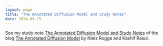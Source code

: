 ```yaml
---
layout: page
title: "The Annotated Diffusion Model and Study Notes" 
date: 2024-09-15
---
```



See my study note [The Annotated Diffusion Model and Study Notes](https://github.com/ccj5351/studynotes/blob/master/auto-encoding/annotated_diffusion_code.ipynb) of the blog [The Annotated Diffusion Model](https://huggingface.co/blog/annotated-diffusion) by Niels Rogge and Kashif Rasul.